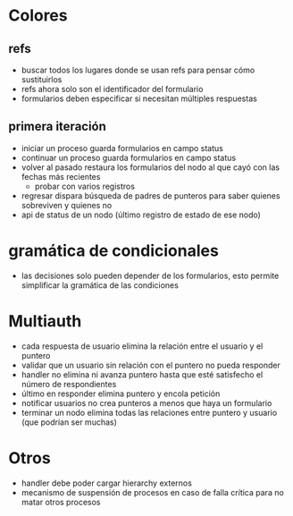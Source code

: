 # Colores

## refs

* buscar todos los lugares donde se usan refs para pensar cómo sustituirlos
* refs ahora solo son el identificador del formulario
* formularios deben especificar si necesitan múltiples respuestas

## primera iteración

* iniciar un proceso guarda formularios en campo status
* continuar un proceso guarda formularios en campo status
* volver al pasado restaura los formularios del nodo al que cayó con las fechas más recientes
    - probar con varios registros
* regresar dispara búsqueda de padres de punteros para saber quienes sobreviven y quienes no
* api de status de un nodo (último registro de estado de ese nodo)

# gramática de condicionales

* las decisiones solo pueden depender de los formularios, esto permite simplificar la gramática de las condiciones

# Multiauth

* cada respuesta de usuario elimina la relación entre el usuario y el puntero
* validar que un usuario sin relación con el puntero no pueda responder
* handler no elimina ni avanza puntero hasta que esté satisfecho el número de respondientes
* último en responder elimina puntero y encola petición
* notificar usuarios no crea punteros a menos que haya un formulario
* terminar un nodo elimina todas las relaciones entre puntero y usuario (que podrían ser muchas)

# Otros

* handler debe poder cargar hierarchy externos
* mecanismo de suspensión de procesos en caso de falla crítica para no matar otros procesos
